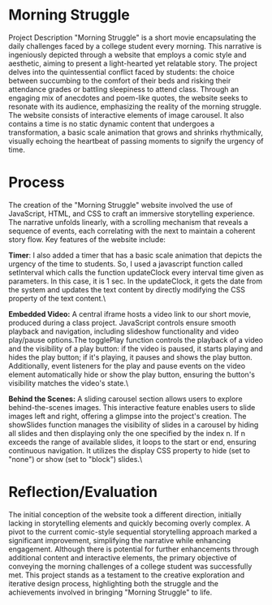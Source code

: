 # Morning Struggle
Project Description
"Morning Struggle" is a short movie encapsulating the daily challenges faced by a college student every morning. This narrative is ingeniously depicted through a website that employs a comic style and aesthetic, aiming to present a light-hearted yet relatable story. The project delves into the quintessential conflict faced by students: the choice between succumbing to the comfort of their beds and risking their attendance grades or battling sleepiness to attend class. Through an engaging mix of anecdotes and poem-like quotes, the website seeks to resonate with its audience, emphasizing the reality of the morning struggle.
The website consists of interactive elements of image carousel. It also contains a time is no static dynamic content that undergoes a transformation, a basic scale animation that grows and shrinks rhythmically, visually echoing the heartbeat of passing moments to signify the urgency of time.

# Process
The creation of the "Morning Struggle" website involved the use of JavaScript, HTML, and CSS to craft an immersive storytelling experience. The narrative unfolds linearly, with a scrolling mechanism that reveals a sequence of events, each correlating with the next to maintain a coherent story flow. Key features of the website include:

**Timer**: I also added a timer that has a basic scale animation that depicts the urgency of the time to students. So, I used a javascript function called setInterval which calls the function updateClock every interval time given as parameters. In this case, it is 1 sec. In the updateClock, it gets the date from the system and updates the text content by directly modifying the CSS property of the text content.\

**Embedded Video:** A central iframe hosts a video link to our short movie, produced during a class project. JavaScript controls ensure smooth playback and navigation, including slideshow functionality and video play/pause options.The togglePlay function controls the playback of a video and the visibility of a play button: if the video is paused, it starts playing and hides the play button; if it's playing, it pauses and shows the play button. Additionally, event listeners for the play and pause events on the video element automatically hide or show the play button, ensuring the button's visibility matches the video's state.\

**Behind the Scenes:** A sliding carousel section allows users to explore behind-the-scenes images. This interactive feature enables users to slide images left and right, offering a glimpse into the project's creation. The showSlides function manages the visibility of slides in a carousel by hiding all slides and then displaying only the one specified by the index n. If n exceeds the range of available slides, it loops to the start or end, ensuring continuous navigation. It utilizes the display CSS property to hide (set to "none") or show (set to "block") slides.\

# Reflection/Evaluation
The initial conception of the website took a different direction, initially lacking in storytelling elements and quickly becoming overly complex. A pivot to the current comic-style sequential storytelling approach marked a significant improvement, simplifying the narrative while enhancing engagement. Although there is potential for further enhancements through additional content and interactive elements, the primary objective of conveying the morning challenges of a college student was successfully met. This project stands as a testament to the creative exploration and iterative design process, highlighting both the struggle and the achievements involved in bringing "Morning Struggle" to life.